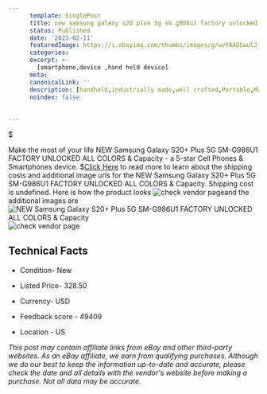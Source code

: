 ```yaml
---
      template: SinglePost
      title: new samsung galaxy s20 plus 5g sm g986u1 factory unlocked all colors capacity
      status: Published
      date: '2023-02-11'
      featuredImage: https://i.ebayimg.com/thumbs/images/g/wvYAAOSwulJjjjzd/s-l225.jpg
      categories: 
      excerpt: >-
        [smartphone,device ,hand held device]
      meta:
      canonicalLink: ''
      description: [handheld,industrially made,well crafted,Portable,Mobile,Compact,Convenient,Lightweight,Maneuverable,Man-portable,Miniature,Carriable,Hand-held,Light,Holdable,Transportable,Mobile device,Pocket-sized,On-the-go,Wireless,Cordless,Compact size,Convenient size, smartphone,device ,hand held device]
      noindex: false
      
        
---
```

$

Make the most of your life NEW Samsung Galaxy S20+ Plus 5G SM-G986U1 FACTORY UNLOCKED ALL COLORS & Capacity - a 5-star Cell Phones & Smartphones device.
$[Click Here](https://www.ebay.com/itm/185700155121?hash=item2b3c977ef1%3Ag%3AwvYAAOSwulJjjjzd&mkevt=1&mkcid=1&mkrid=711-53200-19255-0&campid=%253CePNCampaignId%253E&customid=%253CreferenceId%253E&toolid=10049) to read more to learn about the shipping costs and additional image urls for the NEW Samsung Galaxy S20+ Plus 5G SM-G986U1 FACTORY UNLOCKED ALL COLORS & Capacity. Shipping cost is undefined. Here is how the product looks ![check vendor page](https://i.ebayimg.com/thumbs/images/g/wvYAAOSwulJjjjzd/s-l225.jpg)and the additional images are![NEW Samsung Galaxy S20+ Plus 5G SM-G986U1 FACTORY UNLOCKED ALL COLORS & Capacity](https://i.ebayimg.com/images/g/wvYAAOSwulJjjjzd/s-l1200.jpg)![check vendor page](https://origin-galleryplus.ebayimg.com/ws/web/185700155121_2_0_1/225x225.jpg,https://origin-galleryplus.ebayimg.com/ws/web/185700155121_3_0_1/225x225.jpg,https://origin-galleryplus.ebayimg.com/ws/web/185700155121_4_0_1/225x225.jpg,https://origin-galleryplus.ebayimg.com/ws/web/185700155121_5_0_1/225x225.jpg)



 ## Technical Facts 



     
      

 - Condition- New 


      

 - Listed Price- 328.50 


      

 - Currency- USD 


      

 - Feedback score - 49409 


      

 - Location - US 


      
      

 *_This post may contain affiliate links from eBay and other third-party websites. As an eBay affiliate, we earn from qualifying purchases. Although we do our best to keep the information up-to-date and accurate, please check the date and all details with the vendor's website before making a purchase. Not all data may be accurate._*






